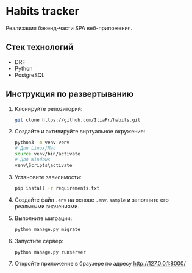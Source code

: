 # Habits tracker

Реализация бэкенд-части SPA веб-приложения.

## Стек технологий

- DRF
- Python
- PostgreSQL

## Инструкция по развертыванию

1. Клонируйте репозиторий:

    ```bash
    git clone https://github.com/IliaPr/habits.git
    ```

2. Создайте и активируйте виртуальное окружение:

    ```bash
    python3 -m venv venv
   # Для Linux/Mac
    source venv/bin/activate
   # Для Windows
    venv\Scripts\activate
    ```

3. Установите зависимости:

    ```bash
    pip install -r requirements.txt
    ```

4. Создайте файл `.env` на основе `.env.sample` и заполните его реальными значениями.

5. Выполните миграции:

    ```bash
    python manage.py migrate
    ```

6. Запустите сервер:

    ```bash
    python manage.py runserver
    ```

7. Откройте приложение в браузере по адресу http://127.0.0.1:8000/
